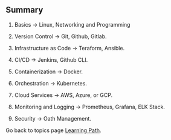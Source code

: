 ## Summary


1. Basics -> Linux, Networking and Programming

2. Version Control -> Git, Github, Gitlab.

3. Infrastructure as Code -> Teraform, Ansible.

4. CI/CD -> Jenkins, Github CLI.

5. Containerization -> Docker.

6. Orchestration -> Kubernetes.

7. Cloud Services -> AWS, Azure, or GCP.

8. Monitoring and Logging -> Prometheus, Grafana, ELK Stack.

9. Security -> Oath Management.



Go back to topics page [Learning Path](https://sumit7739.github.io/Webdev/).
